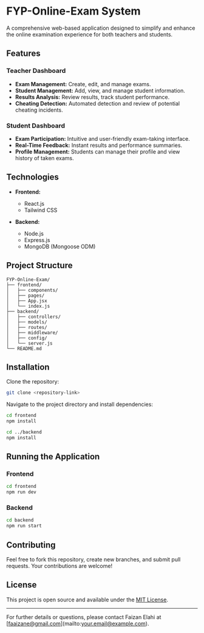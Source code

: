 # FYP-Online-Exam System

A comprehensive web-based application designed to simplify and enhance the online examination experience for both teachers and students.

## Features

### Teacher Dashboard

* **Exam Management:** Create, edit, and manage exams.
* **Student Management:** Add, view, and manage student information.
* **Results Analysis:** Review results, track student performance.
* **Cheating Detection:** Automated detection and review of potential cheating incidents.

### Student Dashboard

* **Exam Participation:** Intuitive and user-friendly exam-taking interface.
* **Real-Time Feedback:** Instant results and performance summaries.
* **Profile Management:** Students can manage their profile and view history of taken exams.

## Technologies

* **Frontend:**

  * React.js
  * Tailwind CSS

* **Backend:**

  * Node.js
  * Express.js
  * MongoDB (Mongoose ODM)

## Project Structure

```
FYP-Online-Exam/
├── frontend/
│   ├── components/
│   ├── pages/
│   ├── App.jsx
│   └── index.js
├── backend/
│   ├── controllers/
│   ├── models/
│   ├── routes/
│   ├── middleware/
│   ├── config/
│   └── server.js
└── README.md
```

## Installation

Clone the repository:

```bash
git clone <repository-link>
```

Navigate to the project directory and install dependencies:

```bash
cd frontend
npm install

cd ../backend
npm install
```

## Running the Application

### Frontend

```bash
cd frontend
npm run dev
```

### Backend

```bash
cd backend
npm run start
```

## Contributing

Feel free to fork this repository, create new branches, and submit pull requests. Your contributions are welcome!

## License

This project is open source and available under the [MIT License](LICENSE).

---

For further details or questions, please contact Faizan Elahi at \[faaizane@gmail.com](mailto:your.email@example.com).
